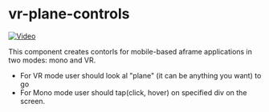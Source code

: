 # vr-plane-controls

[![Video](https://i.imgur.com/fDjI2x9.gif)](https://i.imgur.com/QO21z0z.mp4)



This component creates contorls for mobile-based aframe applications in two modes: mono and VR.

  - For VR mode user should look al "plane" (it can be anything you want) to go
  - For Mono mode user should tap(click, hover) on specified div on the screen.

  
  
